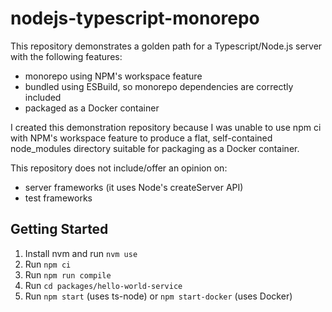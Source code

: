 # nodejs-typescript-monorepo

This repository demonstrates a golden path for a Typescript/Node.js server with the following features:

* monorepo using NPM's workspace feature
* bundled using ESBuild, so monorepo dependencies are correctly included
* packaged as a Docker container

I created this demonstration repository because I was unable to use npm ci with NPM's workspace feature to produce a flat, self-contained node_modules directory suitable for packaging as a Docker container.

This repository does not include/offer an opinion on:

* server frameworks (it uses Node's createServer API)
* test frameworks

## Getting Started
1. Install nvm and run `nvm use`
1. Run `npm ci`
1. Run `npm run compile`
1. Run `cd packages/hello-world-service`
1. Run `npm start` (uses ts-node) or `npm start-docker` (uses Docker)
